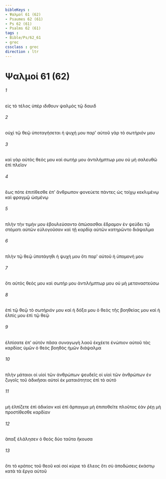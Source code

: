 ```yaml
---
bibleKeys : 
- Ψαλμοί 61 (62)
- Psaumes 62 (61)
- Ps 62 (61)
- Psalms 62 (61)
tags : 
- Bible/Ps/62_61
- grec
cssclass : grec
direction : ltr
---
```


# Ψαλμοί 61 (62)

###### 1
εἰς τὸ τέλος ὑπὲρ ιδιθουν ψαλμὸς τῷ δαυιδ
###### 2
οὐχὶ τῷ θεῷ ὑποταγήσεται ἡ ψυχή μου παρ' αὐτοῦ γὰρ τὸ σωτήριόν μου
###### 3
καὶ γὰρ αὐτὸς θεός μου καὶ σωτήρ μου ἀντιλήμπτωρ μου οὐ μὴ σαλευθῶ ἐπὶ πλεῖον
###### 4
ἕως πότε ἐπιτίθεσθε ἐπ' ἄνθρωπον φονεύετε πάντες ὡς τοίχῳ κεκλιμένῳ καὶ φραγμῷ ὠσμένῳ
###### 5
πλὴν τὴν τιμήν μου ἐβουλεύσαντο ἀπώσασθαι ἔδραμον ἐν ψεύδει τῷ στόματι αὐτῶν εὐλογοῦσαν καὶ τῇ καρδίᾳ αὐτῶν κατηρῶντο διάψαλμα
###### 6
πλὴν τῷ θεῷ ὑποτάγηθι ἡ ψυχή μου ὅτι παρ' αὐτοῦ ἡ ὑπομονή μου
###### 7
ὅτι αὐτὸς θεός μου καὶ σωτήρ μου ἀντιλήμπτωρ μου οὐ μὴ μεταναστεύσω
###### 8
ἐπὶ τῷ θεῷ τὸ σωτήριόν μου καὶ ἡ δόξα μου ὁ θεὸς τῆς βοηθείας μου καὶ ἡ ἐλπίς μου ἐπὶ τῷ θεῷ
###### 9
ἐλπίσατε ἐπ' αὐτόν πᾶσα συναγωγὴ λαοῦ ἐκχέετε ἐνώπιον αὐτοῦ τὰς καρδίας ὑμῶν ὁ θεὸς βοηθὸς ἡμῶν διάψαλμα
###### 10
πλὴν μάταιοι οἱ υἱοὶ τῶν ἀνθρώπων ψευδεῖς οἱ υἱοὶ τῶν ἀνθρώπων ἐν ζυγοῖς τοῦ ἀδικῆσαι αὐτοὶ ἐκ ματαιότητος ἐπὶ τὸ αὐτό
###### 11
μὴ ἐλπίζετε ἐπὶ ἀδικίαν καὶ ἐπὶ ἅρπαγμα μὴ ἐπιποθεῖτε πλοῦτος ἐὰν ῥέῃ μὴ προστίθεσθε καρδίαν
###### 12
ἅπαξ ἐλάλησεν ὁ θεός δύο ταῦτα ἤκουσα
###### 13
ὅτι τὸ κράτος τοῦ θεοῦ καὶ σοί κύριε τὸ ἔλεος ὅτι σὺ ἀποδώσεις ἑκάστῳ κατὰ τὰ ἔργα αὐτοῦ
